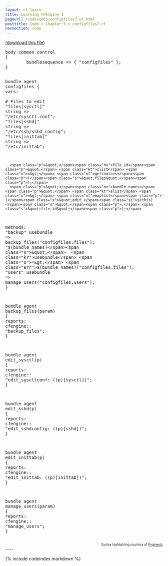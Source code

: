 ```yaml
---
layout: cf-learn
title: Learning CFEngine 3
pageurl: /code/ch05/configfiles7.cf.html
posttitle: Code > Chapter 5 > configfiles7.cf
navsection: code
---
```


[(download this file)](https://raw.github.com/zzamboni/cf-learn.info/master/src/ch05/configfiles7.cf)

<div class="highlight"><pre><span class="k">body</span> <span class="k">common</span> <span class="k">control</span>
<span class="p">{</span>
        <span class="kr">bundlesequence</span> <span class="o">=&gt;</span> <span class="p">{</span> <span class="s">&quot;configfiles&quot;</span> <span class="p">};</span>
<span class="p">}</span>

<span class="k">bundle</span> <span class="k">agent</span> <span class="nf">configfiles</span>
<span class="p">{</span>
  <span class="kd">vars</span><span class="p">:</span>  
      <span class="c"># Files to edit</span>
      <span class="p">&quot;</span><span class="nv">files[sysctl]</span><span class="p">&quot;</span>     <span class="kt">string</span> <span class="o">=&gt;</span> <span class="s">&quot;/etc/sysctl.conf&quot;</span><span class="p">;</span>
      <span class="p">&quot;</span><span class="nv">files[sshd]</span><span class="p">&quot;</span>       <span class="kt">string</span> <span class="o">=&gt;</span> <span class="s">&quot;/etc/ssh/sshd_config&quot;</span><span class="p">;</span>
      <span class="p">&quot;</span><span class="nv">files[inittab]</span><span class="p">&quot;</span>    <span class="kt">string</span> <span class="o">=&gt;</span> <span class="s">&quot;/etc/inittab&quot;</span><span class="p">;</span>
      

      <span class="p">&quot;</span><span class="nv">file_id</span><span class="p">&quot;</span> <span class="kt">slist</span> <span class="o">=&gt;</span> <span class="nf">getindices</span><span class="p">(</span><span class="s">&quot;files&quot;</span><span class="p">);</span>
      <span class="p">&quot;</span><span class="nv">bundle_names</span><span class="p">&quot;</span> <span class="kt">slist</span> <span class="o">=&gt;</span> <span class="nf">maplist</span><span class="p">(</span><span class="s">&quot;edit_</span><span class="si">$(this)</span><span class="s">&quot;</span><span class="p">,</span> <span class="s">&quot;file_id&quot;</span><span class="p">);</span>

  <span class="kd">methods</span><span class="p">:</span>
      <span class="s">&quot;backup&quot;</span>  <span class="kr">usebundle</span> <span class="o">=&gt;</span> <span class="nf">backup_files</span><span class="p">(</span><span class="s">&quot;configfiles.files&quot;</span><span class="p">);</span>
      <span class="s">&quot;</span><span class="si">$(bundle_names)</span><span class="s">&quot;</span>  <span class="kr">usebundle</span> <span class="o">=&gt;</span> <span class="err">$</span><span class="p">(</span><span class="nf">bundle_names</span><span class="p">)(</span><span class="s">&quot;configfiles.files&quot;</span><span class="p">);</span>
      <span class="s">&quot;users&quot;</span>   <span class="kr">usebundle</span> <span class="o">=&gt;</span> <span class="nf">manage_users</span><span class="p">(</span><span class="s">&quot;configfiles.users&quot;</span><span class="p">);</span>
<span class="p">}</span>

<span class="k">bundle</span> <span class="k">agent</span> <span class="nf">backup_files</span><span class="p">(</span><span class="nv">param</span><span class="p">)</span>
<span class="p">{</span>
  <span class="kd">reports</span><span class="p">:</span>
    <span class="nc">cfengine</span><span class="p">::</span>
      <span class="s">&quot;backup_files&quot;</span><span class="p">;</span>
<span class="p">}</span>

<span class="k">bundle</span> <span class="k">agent</span> <span class="nf">edit_sysctl</span><span class="p">(</span><span class="nv">p</span><span class="p">)</span>
<span class="p">{</span>
  <span class="kd">reports</span><span class="p">:</span>
    <span class="nc">cfengine</span><span class="p">::</span>
      <span class="s">&quot;edit_sysctlconf: </span><span class="si">$($(p)[sysctl])</span><span class="s">&quot;</span><span class="p">;</span>
<span class="p">}</span>

<span class="k">bundle</span> <span class="k">agent</span> <span class="nf">edit_sshd</span><span class="p">(</span><span class="nv">p</span><span class="p">)</span>
<span class="p">{</span>
  <span class="kd">reports</span><span class="p">:</span>
    <span class="nc">cfengine</span><span class="p">::</span>
      <span class="s">&quot;edit_sshdconfig: </span><span class="si">$($(p)[sshd])</span><span class="s">&quot;</span><span class="p">;</span>
<span class="p">}</span>

<span class="k">bundle</span> <span class="k">agent</span> <span class="nf">edit_inittab</span><span class="p">(</span><span class="nv">p</span><span class="p">)</span>
<span class="p">{</span>
  <span class="kd">reports</span><span class="p">:</span>
    <span class="nc">cfengine</span><span class="p">::</span>
      <span class="s">&quot;edit_inittab: </span><span class="si">$($(p)[inittab])</span><span class="s">&quot;</span><span class="p">;</span>
<span class="p">}</span>

<span class="k">bundle</span> <span class="k">agent</span> <span class="nf">manage_users</span><span class="p">(</span><span class="nv">param</span><span class="p">)</span>
<span class="p">{</span>
  <span class="kd">reports</span><span class="p">:</span>
    <span class="nc">cfengine</span><span class="p">::</span>
      <span class="s">&quot;manage_users&quot;</span><span class="p">;</span>
<span class="p">}</span>
</pre></div>

<div align="right"><font size="-2">Syntax highlighting courtesy of <a href="http://blog.zzamboni.org/cfengine3-lexer-for-pygments">Pygments</a></font></div>
----

{% include codeindex.markdown %}
